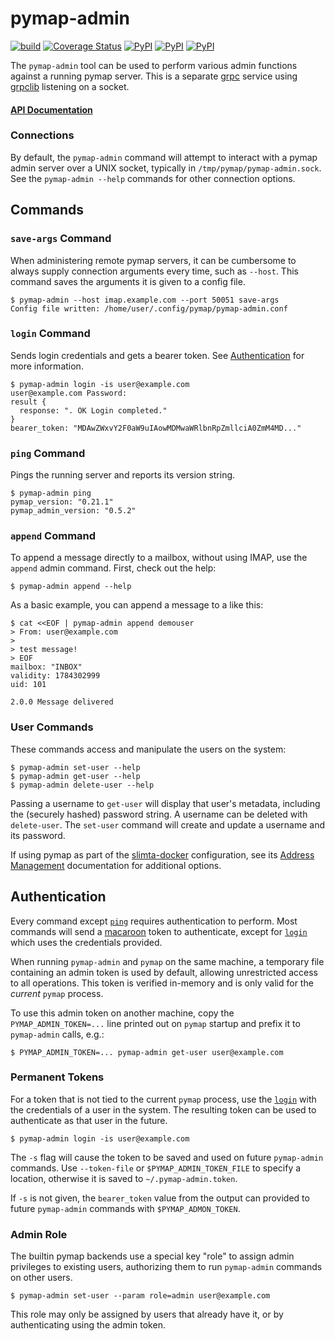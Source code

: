 pymap-admin
===========

[![build](https://github.com/icgood/pymap-admin/actions/workflows/python-check.yml/badge.svg)](https://github.com/icgood/pymap-admin/actions/workflows/python-check.yml)
[![Coverage Status](https://coveralls.io/repos/icgood/pymap-admin/badge.svg)](https://coveralls.io/r/icgood/pymap-admin)
[![PyPI](https://img.shields.io/pypi/v/pymap-admin.svg)](https://pypi.python.org/pypi/pymap-admin)
[![PyPI](https://img.shields.io/pypi/pyversions/pymap-admin.svg)](https://pypi.python.org/pypi/pymap-admin)
[![PyPI](https://img.shields.io/pypi/l/pymap-admin.svg)](https://pypi.python.org/pypi/pymap-admin)

The `pymap-admin` tool can be used to perform various admin functions against a
running pymap server. This is a separate [grpc][2] service using [grpclib][3]
listening on a socket.

#### [API Documentation](https://icgood.github.io/pymap-admin/)

### Connections

By default, the `pymap-admin` command will attempt to interact with a pymap
admin server over a UNIX socket, typically in `/tmp/pymap/pymap-admin.sock`.
See the `pymap-admin --help` commands for other connection options.

## Commands

### `save-args` Command

When administering remote pymap servers, it can be cumbersome to always supply
connection arguments every time, such as `--host`. This command saves the
arguments it is given to a config file.

```console
$ pymap-admin --host imap.example.com --port 50051 save-args
Config file written: /home/user/.config/pymap/pymap-admin.conf
```

### `login` Command

Sends login credentials and gets a bearer token. See
[Authentication](#authentication) for more information.

```console
$ pymap-admin login -is user@example.com
user@example.com Password:
result {
  response: ". OK Login completed."
}
bearer_token: "MDAwZWxvY2F0aW9uIAowMDMwaWRlbnRpZmllciA0ZmM4MD..."
```

### `ping` Command

Pings the running server and reports its version string.

```console
$ pymap-admin ping
pymap_version: "0.21.1"
pymap_admin_version: "0.5.2"
```

### `append` Command

To append a message directly to a mailbox, without using IMAP, use the
`append` admin command. First, check out the help:

```console
$ pymap-admin append --help
```

As a basic example, you can append a message to a like this:

```console
$ cat <<EOF | pymap-admin append demouser
> From: user@example.com
>
> test message!
> EOF
mailbox: "INBOX"
validity: 1784302999
uid: 101

2.0.0 Message delivered
```

### User Commands

These commands access and manipulate the users on the system:

```console
$ pymap-admin set-user --help
$ pymap-admin get-user --help
$ pymap-admin delete-user --help
```

Passing a username to `get-user` will display that user's metadata, including
the (securely hashed) password string. A username can be deleted with
`delete-user`. The `set-user` command will create and update a username and its
password.

If using pymap as part of the [slimta-docker][4] configuration, see its
[Address Management][5] documentation for additional options.

## Authentication

Every command except [`ping`](#ping-command) requires authentication to
perform. Most commands will send a [macaroon][6] token to authenticate, except
for [`login`](#login-command) which uses the credentials provided.

When running `pymap-admin` and `pymap` on the same machine, a temporary file
containing an admin token is used by default, allowing unrestricted access to
all operations. This token is verified in-memory and is only valid for the
*current* `pymap` process.

To use this admin token on another machine, copy the `PYMAP_ADMIN_TOKEN=...`
line printed out on `pymap` startup and prefix it to `pymap-admin` calls, e.g.:

```console
$ PYMAP_ADMIN_TOKEN=... pymap-admin get-user user@example.com
```

### Permanent Tokens

For a token that is not tied to the current `pymap` process, use the
[`login`](#login-command) with the credentials of a user in the system. The
resulting token can be used to authenticate as that user in the future.

```console
$ pymap-admin login -is user@example.com
```

The `-s` flag will cause the token to be saved and used on future `pymap-admin`
commands. Use `--token-file` or `$PYMAP_ADMIN_TOKEN_FILE` to specify a
location, otherwise it is saved to `~/.pymap-admin.token`.

If `-s` is not given, the `bearer_token` value from the output can provided to
future `pymap-admin` commands with `$PYMAP_ADMON_TOKEN`.

### Admin Role

The builtin pymap backends use a special key "role" to assign admin privileges
to existing users, authorizing them to run `pymap-admin` commands on other
users.

```console
$ pymap-admin set-user --param role=admin user@example.com
```

This role may only be assigned by users that already have it, or by
authenticating using the admin token.

[1]: https://github.com/icgood/pymap
[2]: https://grpc.io/
[3]: https://github.com/vmagamedov/grpclib
[4]: https://github.com/slimta/slimta-docker
[5]: https://github.com/slimta/slimta-docker#address-management
[6]: https://github.com/ecordell/pymacaroons
